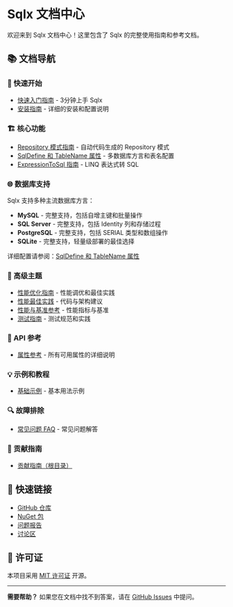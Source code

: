 # Sqlx 文档中心

欢迎来到 Sqlx 文档中心！这里包含了 Sqlx 的完整使用指南和参考文档。

## 📚 文档导航

### 🚀 快速开始
- [快速入门指南](getting-started.md) - 3分钟上手 Sqlx
- [安装指南](installation.md) - 详细的安装和配置说明

### 🏗️ 核心功能
- [Repository 模式指南](repository-pattern.md) - 自动代码生成的 Repository 模式
- [SqlDefine 和 TableName 属性](sqldefine-tablename.md) - 多数据库方言和表名配置
- [ExpressionToSql 指南](expression-to-sql.md) - LINQ 表达式转 SQL

### 🌐 数据库支持
Sqlx 支持多种主流数据库方言：
- **MySQL** - 完整支持，包括自增主键和批量操作
- **SQL Server** - 完整支持，包括 Identity 列和存储过程
- **PostgreSQL** - 完整支持，包括 SERIAL 类型和数组操作
- **SQLite** - 完整支持，轻量级部署的最佳选择

详细配置请参阅：[SqlDefine 和 TableName 属性](sqldefine-tablename.md)

### 🔧 高级主题
- [性能优化指南](OPTIMIZATION_GUIDE.md) - 性能调优和最佳实践
- [性能最佳实践](BEST_PRACTICES.md) - 代码与架构建议
- [性能与基准参考](PERFORMANCE_GUIDE.md) - 性能指标与基准
- [测试指南](TESTING_GUIDE.md) - 测试规范和实践

### 📖 API 参考
- [属性参考](api/attributes.md) - 所有可用属性的详细说明

### 💡 示例和教程
- [基础示例](examples/basic-examples.md) - 基本用法示例

### 🔍 故障排除
- [常见问题 FAQ](troubleshooting/faq.md) - 常见问题解答

### 🤝 贡献指南
- [贡献指南（根目录）](../CONTRIBUTING.md)

## 🔗 快速链接

- [GitHub 仓库](https://github.com/Cricle/Sqlx)
- [NuGet 包](https://www.nuget.org/packages/Sqlx/)
- [问题报告](https://github.com/Cricle/Sqlx/issues)
- [讨论区](https://github.com/Cricle/Sqlx/discussions)

## 📄 许可证

本项目采用 [MIT 许可证](../License.txt) 开源。

---

**需要帮助？** 如果您在文档中找不到答案，请在 [GitHub Issues](https://github.com/Cricle/Sqlx/issues) 中提问。
